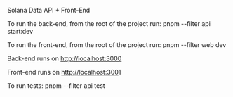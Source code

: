 Solana Data API + Front-End

To run the back-end, from the root of the project run: pnpm --filter api start:dev

To run the front-end, from the root of the project run: pnpm --filter web dev

Back-end runs on [http://localhost:3000](http://localhost:3000/)

Front-end runs on [http://localhost:300](http://localhost:3000/)1

To run tests: pnpm --filter api test